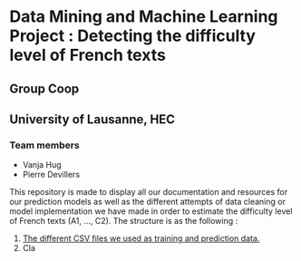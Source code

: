 # Data Mining and Machine Learning Project : Detecting the difficulty level of French texts

## Group Coop
## University of Lausanne, HEC 
### Team members

* Vanja Hug
* Pierre Devillers 


This repository is made to display all our documentation and resources for our prediction models as well as the different attempts of data cleaning or model implementation we have made in order to estimate the difficulty level of French texts (A1, ..., C2). The structure is as the following :

1. [The different CSV files we used as training and prediction data.](CSV_files)
2. Cla

